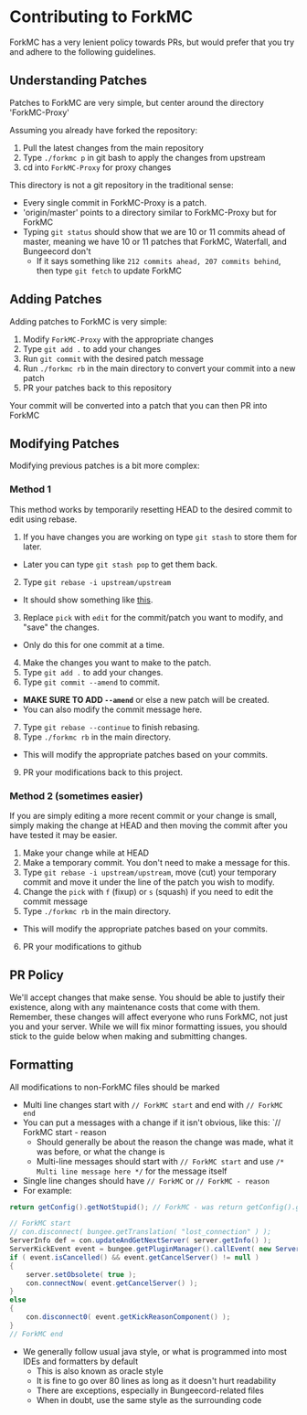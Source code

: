 Contributing to ForkMC
==========================
ForkMC has a very lenient policy towards PRs, but would prefer that you try and adhere to the following guidelines.

## Understanding Patches
Patches to ForkMC are very simple, but center around the directory 'ForkMC-Proxy'

Assuming you already have forked the repository:

1. Pull the latest changes from the main repository
2. Type `./forkmc p` in git bash to apply the changes from upstream
3. cd into `ForkMC-Proxy` for proxy changes

This directory is not a git repository in the traditional sense:

- Every single commit in ForkMC-Proxy is a patch.
- 'origin/master' points to a directory similar to ForkMC-Proxy but for ForkMC
- Typing `git status` should show that we are 10 or 11 commits ahead of master, meaning we have 10 or 11 patches that ForkMC, Waterfall, and Bungeecord don't
  - If it says something like `212 commits ahead, 207 commits behind`, then type `git fetch` to update ForkMC

## Adding Patches
Adding patches to ForkMC is very simple:

1. Modify `ForkMC-Proxy` with the appropriate changes
2. Type `git add .` to add your changes
3. Run `git commit` with the desired patch message
4. Run `./forkmc rb` in the main directory to convert your commit into a new patch
5. PR your patches back to this repository

Your commit will be converted into a patch that you can then PR into ForkMC

## Modifying Patches
Modifying previous patches is a bit more complex:

### Method 1
This method works by temporarily resetting HEAD to the desired commit to edit using rebase.

1. If you have changes you are working on type `git stash` to store them for later.
  - Later you can type `git stash pop` to get them back.
2. Type `git rebase -i upstream/upstream`
  - It should show something like [this](https://gist.github.com/Zbob750/e6bb220d3b734933c320).
3. Replace `pick` with `edit` for the commit/patch you want to modify, and "save" the changes.
  - Only do this for one commit at a time.
4. Make the changes you want to make to the patch.
5. Type `git add .` to add your changes.
6. Type `git commit --amend` to commit.
  - **MAKE SURE TO ADD `--amend`** or else a new patch will be created.
  - You can also modify the commit message here.
7. Type `git rebase --continue` to finish rebasing.
8. Type `./forkmc rb` in the main directory.
  - This will modify the appropriate patches based on your commits.
9. PR your modifications back to this project.

### Method 2 (sometimes easier)
If you are simply editing a more recent commit or your change is small, simply making the change at HEAD and then moving the commit after you have tested it may be easier.

1. Make your change while at HEAD
2. Make a temporary commit. You don't need to make a message for this.
3. Type `git rebase -i upstream/upstream`, move (cut) your temporary commit and move it under the line of the patch you wish to modify.
4. Change the `pick` with `f` (fixup) or `s` (squash) if you need to edit the commit message
5. Type `./forkmc rb` in the main directory.
  - This will modify the appropriate patches based on your commits.
6. PR your modifications to github


## PR Policy
We'll accept changes that make sense. You should be able to justify their existence, along with any maintenance costs that come with them. Remember, these changes will affect everyone who runs ForkMC, not just you and your server.
While we will fix minor formatting issues, you should stick to the guide below when making and submitting changes.

## Formatting
All modifications to non-ForkMC files should be marked
- Multi line changes start with `// ForkMC start` and end with `// ForkMC end`
- You can put a messages with a change if it isn't obvious, like this: `// ForkMC start - reason
  - Should generally be about the reason the change was made, what it was before, or what the change is
  - Multi-line messages should start with `// ForkMC start` and use `/* Multi line message here */` for the message itself
- Single line changes should have `// ForkMC` or `// ForkMC - reason`
- For example:
````java
return getConfig().getNotStupid(); // ForkMC - was return getConfig().getStupid();

// ForkMC start
// con.disconnect( bungee.getTranslation( "lost_connection" ) );
ServerInfo def = con.updateAndGetNextServer( server.getInfo() );
ServerKickEvent event = bungee.getPluginManager().callEvent( new ServerKickEvent( con, server.getInfo(), TextComponent.fromLegacyText( bungee.getTranslation( "lost_connection" ) ), def, ServerKickEvent.State.CONNECTED, ServerKickEvent.Cause.LOST_CONNECTION ) );
if ( event.isCancelled() && event.getCancelServer() != null )
{
    server.setObsolete( true );
    con.connectNow( event.getCancelServer() );
}
else
{
    con.disconnect0( event.getKickReasonComponent() );
}
// ForkMC end
````
- We generally follow usual java style, or what is programmed into most IDEs and formatters by default
  - This is also known as oracle style
  - It is fine to go over 80 lines as long as it doesn't hurt readability
  - There are exceptions, especially in Bungeecord-related files
  - When in doubt, use the same style as the surrounding code
